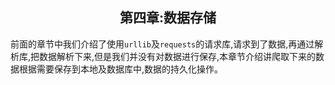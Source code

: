 ## <center>第四章:数据存储</center>


前面的章节中我们介绍了使用`urllib`及`requests`的请求库,请求到了数据,再通过解析库,把数据解析下来,但是我们并没有对数据进行保存,本章节介绍讲爬取下来的数据根据需要保存到本地及数据库中,数据的持久化操作。
